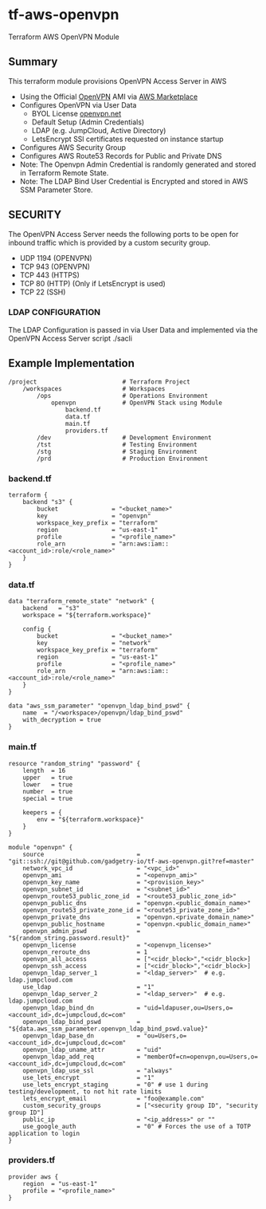 # tf-aws-openvpn
Terraform AWS OpenVPN Module

## Summary
This terraform module provisions OpenVPN Access Server in AWS
- Using the Official [OpenVPN](https://aws.amazon.com/marketplace/seller-profile?id=aac3a8a3-2823-483c-b5aa-60022894b89d&ref=dtl_B00MI40CAE) AMI via [AWS Marketplace](https://aws.amazon.com/marketplace)
- Configures OpenVPN via User Data
    - BYOL License  [openvpn.net](https://openvpn.net/)
    - Default Setup (Admin Credentials)
    - LDAP (e.g. JumpCloud, Active Directory)
    - LetsEncrypt SSl certificates requested on instance startup
- Configures AWS Security Group
- Configures AWS Route53 Records for Public and Private DNS
- Note: The Openvpn Admin Credential is randomly generated and stored in Terraform Remote State.
- Note: The LDAP Bind User Credential is Encrypted and stored in AWS SSM Parameter Store.

## SECURITY
The OpenVPN Access Server needs the following ports to be open for inbound traffic
which is provided by a custom security group.
* UDP 1194 (OPENVPN)
* TCP 943 (OPENVPN)
* TCP 443 (HTTPS)
* TCP 80 (HTTP) (Only if LetsEncrypt is used)
* TCP 22 (SSH)

### LDAP CONFIGURATION
The LDAP Configuration is passed in via User Data and implemented via the OpenVPN
Access Server script ./sacli

## Example Implementation

    /project                        # Terraform Project
        /workspaces                 # Workspaces
            /ops                    # Operations Environment
                openvpn             # OpenVPN Stack using Module
                    backend.tf
                    data.tf
                    main.tf
                    providers.tf
            /dev                    # Development Environment
            /tst                    # Testing Environment
            /stg                    # Staging Environment
            /prd                    # Production Environment


### backend.tf

    terraform {
        backend "s3" {
            bucket               = "<bucket_name>"
            key                  = "openvpn"
            workspace_key_prefix = "terraform"
            region               = "us-east-1"
            profile              = "<profile_name>"
            role_arn             = "arn:aws:iam::<account_id>:role/<role_name>"
        }
    }

### data.tf

    data "terraform_remote_state" "network" {
        backend   = "s3"
        workspace = "${terraform.workspace}"

        config {
            bucket               = "<bucket_name>"
            key                  = "network"
            workspace_key_prefix = "terraform"
            region               = "us-east-1"
            profile              = "<profile_name>"
            role_arn             = "arn:aws:iam::<account_id>:role/<role_name>"
        }
    }

    data "aws_ssm_parameter" "openvpn_ldap_bind_pswd" {
        name  = "/<workspace>/openvpn/ldap_bind_pswd"
        with_decryption = true
    }


### main.tf

    resource "random_string" "password" {
        length  = 16
        upper   = true
        lower   = true
        number  = true
        special = true

        keepers = {
            env = "${terraform.workspace}"
        }
    }

    module "openvpn" {
        source                          = "git::ssh://git@github.com/gadgetry-io/tf-aws-openvpn.git?ref=master"
        network_vpc_id                  = "<vpc_id>"
        openvpn_ami                     = "<openvpn_ami>"
        openvpn_key_name                = "<provision_key>"
        openvpn_subnet_id               = "<subnet_id>"
        openvpn_route53_public_zone_id  = "<route53_public_zone_id>"
        openvpn_public_dns              = "openvpn.<public_domain_name>"
        openvpn_route53_private_zone_id = "<route53_private_zone_id>"
        openvpn_private_dns             = "openvpn.<private_domain_name>"
        openvpn_public_hostname         = "openvpn.<public_domain_name>"
        openvpn_admin_pswd              = "${random_string.password.result}"
        openvpn_license                 = "<openvpn_license>"
        openvpn_reroute_dns             = 1
        openvpn_all_access              = ["<cidr_block>","<cidr_block>]
        openvpn_ssh_access              = ["<cidr_block>","<cidr_block>]
        openvpn_ldap_server_1           = "<ldap_server>"  # e.g. ldap.jumpcloud.com
        use_ldap                        = "1"
        openvpn_ldap_server_2           = "<ldap_server>"  # e.g. ldap.jumpcloud.com
        openvpn_ldap_bind_dn            = "uid=ldapuser,ou=Users,o=<account_id>,dc=jumpcloud,dc=com"
        openvpn_ldap_bind_pswd          = "${data.aws_ssm_parameter.openvpn_ldap_bind_pswd.value}"
        openvpn_ldap_base_dn            = "ou=Users,o=<account_id>,dc=jumpcloud,dc=com"
        openvpn_ldap_uname_attr         = "uid"
        openvpn_ldap_add_req            = "memberOf=cn=openvpn,ou=Users,o=<account_id>,dc=jumpcloud,dc=com"
        openvpn_ldap_use_ssl            = "always"
        use_lets_encrypt                = "1"
        use_lets_encrypt_staging        = "0" # use 1 during testing/development, to not hit rate limits
        lets_encrypt_email              = "foo@example.com"
        custom_security_groups          = ["<security group ID", "security group ID"]
        public_ip                       = "<ip_address>" or ""
        use_google_auth                 = "0" # Forces the use of a TOTP application to login
    }

### providers.tf

    provider aws {
        region  = "us-east-1"
        profile = "<profile_name>"
    }
